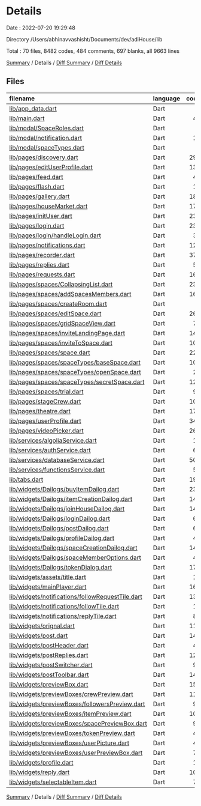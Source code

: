 # Details

Date : 2022-07-20 19:29:48

Directory /Users/abhinavvashisht/Documents/dev/adiHouse/lib

Total : 70 files,  8482 codes, 484 comments, 697 blanks, all 9663 lines

[Summary](results.md) / Details / [Diff Summary](diff.md) / [Diff Details](diff-details.md)

## Files
| filename | language | code | comment | blank | total |
| :--- | :--- | ---: | ---: | ---: | ---: |
| [lib/app_data.dart](/lib/app_data.dart) | Dart | 0 | 0 | 1 | 1 |
| [lib/main.dart](/lib/main.dart) | Dart | 48 | 1 | 6 | 55 |
| [lib/modal/SpaceRoles.dart](/lib/modal/SpaceRoles.dart) | Dart | 1 | 0 | 1 | 2 |
| [lib/modal/notification.dart](/lib/modal/notification.dart) | Dart | 18 | 0 | 4 | 22 |
| [lib/modal/spaceTypes.dart](/lib/modal/spaceTypes.dart) | Dart | 1 | 0 | 1 | 2 |
| [lib/pages/discovery.dart](/lib/pages/discovery.dart) | Dart | 297 | 4 | 16 | 317 |
| [lib/pages/editUserProfile.dart](/lib/pages/editUserProfile.dart) | Dart | 135 | 18 | 10 | 163 |
| [lib/pages/feed.dart](/lib/pages/feed.dart) | Dart | 46 | 0 | 7 | 53 |
| [lib/pages/flash.dart](/lib/pages/flash.dart) | Dart | 10 | 0 | 2 | 12 |
| [lib/pages/gallery.dart](/lib/pages/gallery.dart) | Dart | 182 | 1 | 10 | 193 |
| [lib/pages/houseMarket.dart](/lib/pages/houseMarket.dart) | Dart | 171 | 6 | 12 | 189 |
| [lib/pages/initUser.dart](/lib/pages/initUser.dart) | Dart | 231 | 0 | 13 | 244 |
| [lib/pages/login.dart](/lib/pages/login.dart) | Dart | 230 | 3 | 13 | 246 |
| [lib/pages/login/handleLogin.dart](/lib/pages/login/handleLogin.dart) | Dart | 32 | 0 | 4 | 36 |
| [lib/pages/notifications.dart](/lib/pages/notifications.dart) | Dart | 123 | 2 | 9 | 134 |
| [lib/pages/recorder.dart](/lib/pages/recorder.dart) | Dart | 376 | 10 | 35 | 421 |
| [lib/pages/replies.dart](/lib/pages/replies.dart) | Dart | 55 | 4 | 6 | 65 |
| [lib/pages/requests.dart](/lib/pages/requests.dart) | Dart | 165 | 0 | 11 | 176 |
| [lib/pages/spaces/CollapsingList.dart](/lib/pages/spaces/CollapsingList.dart) | Dart | 231 | 6 | 8 | 245 |
| [lib/pages/spaces/addSpacesMembers.dart](/lib/pages/spaces/addSpacesMembers.dart) | Dart | 166 | 25 | 19 | 210 |
| [lib/pages/spaces/createRoom.dart](/lib/pages/spaces/createRoom.dart) | Dart | 0 | 101 | 1 | 102 |
| [lib/pages/spaces/editSpace.dart](/lib/pages/spaces/editSpace.dart) | Dart | 261 | 44 | 19 | 324 |
| [lib/pages/spaces/gridSpaceView.dart](/lib/pages/spaces/gridSpaceView.dart) | Dart | 77 | 11 | 7 | 95 |
| [lib/pages/spaces/inviteLandingPage.dart](/lib/pages/spaces/inviteLandingPage.dart) | Dart | 142 | 0 | 7 | 149 |
| [lib/pages/spaces/inviteToSpace.dart](/lib/pages/spaces/inviteToSpace.dart) | Dart | 109 | 0 | 12 | 121 |
| [lib/pages/spaces/space.dart](/lib/pages/spaces/space.dart) | Dart | 225 | 3 | 13 | 241 |
| [lib/pages/spaces/spaceTypes/baseSpace.dart](/lib/pages/spaces/spaceTypes/baseSpace.dart) | Dart | 108 | 0 | 7 | 115 |
| [lib/pages/spaces/spaceTypes/openSpace.dart](/lib/pages/spaces/spaceTypes/openSpace.dart) | Dart | 23 | 0 | 4 | 27 |
| [lib/pages/spaces/spaceTypes/secretSpace.dart](/lib/pages/spaces/spaceTypes/secretSpace.dart) | Dart | 129 | 0 | 9 | 138 |
| [lib/pages/spaces/trial.dart](/lib/pages/spaces/trial.dart) | Dart | 97 | 2 | 8 | 107 |
| [lib/pages/stageCrew.dart](/lib/pages/stageCrew.dart) | Dart | 105 | 0 | 11 | 116 |
| [lib/pages/theatre.dart](/lib/pages/theatre.dart) | Dart | 172 | 4 | 17 | 193 |
| [lib/pages/userProfile.dart](/lib/pages/userProfile.dart) | Dart | 349 | 169 | 21 | 539 |
| [lib/pages/videoPicker.dart](/lib/pages/videoPicker.dart) | Dart | 265 | 16 | 15 | 296 |
| [lib/services/algoliaService.dart](/lib/services/algoliaService.dart) | Dart | 13 | 0 | 3 | 16 |
| [lib/services/authService.dart](/lib/services/authService.dart) | Dart | 62 | 0 | 11 | 73 |
| [lib/services/databaseService.dart](/lib/services/databaseService.dart) | Dart | 508 | 0 | 51 | 559 |
| [lib/services/functionsService.dart](/lib/services/functionsService.dart) | Dart | 58 | 0 | 9 | 67 |
| [lib/tabs.dart](/lib/tabs.dart) | Dart | 192 | 22 | 17 | 231 |
| [lib/widgets/Dailogs/buyItemDailog.dart](/lib/widgets/Dailogs/buyItemDailog.dart) | Dart | 236 | 0 | 9 | 245 |
| [lib/widgets/Dailogs/itemCreationDailog.dart](/lib/widgets/Dailogs/itemCreationDailog.dart) | Dart | 144 | 0 | 9 | 153 |
| [lib/widgets/Dailogs/joinHouseDailog.dart](/lib/widgets/Dailogs/joinHouseDailog.dart) | Dart | 140 | 0 | 7 | 147 |
| [lib/widgets/Dailogs/loginDailog.dart](/lib/widgets/Dailogs/loginDailog.dart) | Dart | 66 | 0 | 4 | 70 |
| [lib/widgets/Dailogs/postDailog.dart](/lib/widgets/Dailogs/postDailog.dart) | Dart | 64 | 0 | 6 | 70 |
| [lib/widgets/Dailogs/profileDailog.dart](/lib/widgets/Dailogs/profileDailog.dart) | Dart | 48 | 0 | 4 | 52 |
| [lib/widgets/Dailogs/spaceCreationDailog.dart](/lib/widgets/Dailogs/spaceCreationDailog.dart) | Dart | 144 | 0 | 11 | 155 |
| [lib/widgets/Dailogs/spaceMemberOptions.dart](/lib/widgets/Dailogs/spaceMemberOptions.dart) | Dart | 42 | 0 | 4 | 46 |
| [lib/widgets/Dailogs/tokenDialog.dart](/lib/widgets/Dailogs/tokenDialog.dart) | Dart | 179 | 0 | 10 | 189 |
| [lib/widgets/assets/title.dart](/lib/widgets/assets/title.dart) | Dart | 19 | 0 | 3 | 22 |
| [lib/widgets/mainPlayer.dart](/lib/widgets/mainPlayer.dart) | Dart | 165 | 10 | 15 | 190 |
| [lib/widgets/notifications/followRequestTile.dart](/lib/widgets/notifications/followRequestTile.dart) | Dart | 133 | 0 | 7 | 140 |
| [lib/widgets/notifications/followTile.dart](/lib/widgets/notifications/followTile.dart) | Dart | 11 | 0 | 2 | 13 |
| [lib/widgets/notifications/replyTile.dart](/lib/widgets/notifications/replyTile.dart) | Dart | 88 | 0 | 6 | 94 |
| [lib/widgets/orignal.dart](/lib/widgets/orignal.dart) | Dart | 113 | 1 | 14 | 128 |
| [lib/widgets/post.dart](/lib/widgets/post.dart) | Dart | 140 | 1 | 16 | 157 |
| [lib/widgets/postHeader.dart](/lib/widgets/postHeader.dart) | Dart | 49 | 19 | 6 | 74 |
| [lib/widgets/postReplies.dart](/lib/widgets/postReplies.dart) | Dart | 128 | 0 | 14 | 142 |
| [lib/widgets/postSwitcher.dart](/lib/widgets/postSwitcher.dart) | Dart | 95 | 0 | 13 | 108 |
| [lib/widgets/postToolbar.dart](/lib/widgets/postToolbar.dart) | Dart | 143 | 0 | 14 | 157 |
| [lib/widgets/previewBox.dart](/lib/widgets/previewBox.dart) | Dart | 152 | 0 | 10 | 162 |
| [lib/widgets/previewBoxes/crewPreview.dart](/lib/widgets/previewBoxes/crewPreview.dart) | Dart | 111 | 0 | 9 | 120 |
| [lib/widgets/previewBoxes/followersPreview.dart](/lib/widgets/previewBoxes/followersPreview.dart) | Dart | 98 | 0 | 9 | 107 |
| [lib/widgets/previewBoxes/itemPreview.dart](/lib/widgets/previewBoxes/itemPreview.dart) | Dart | 100 | 0 | 7 | 107 |
| [lib/widgets/previewBoxes/spacePreviewBox.dart](/lib/widgets/previewBoxes/spacePreviewBox.dart) | Dart | 90 | 0 | 11 | 101 |
| [lib/widgets/previewBoxes/tokenPreview.dart](/lib/widgets/previewBoxes/tokenPreview.dart) | Dart | 47 | 0 | 7 | 54 |
| [lib/widgets/previewBoxes/userPicture.dart](/lib/widgets/previewBoxes/userPicture.dart) | Dart | 47 | 0 | 7 | 54 |
| [lib/widgets/previewBoxes/userPreviewBox.dart](/lib/widgets/previewBoxes/userPreviewBox.dart) | Dart | 75 | 0 | 8 | 83 |
| [lib/widgets/profile.dart](/lib/widgets/profile.dart) | Dart | 18 | 0 | 0 | 18 |
| [lib/widgets/reply.dart](/lib/widgets/reply.dart) | Dart | 105 | 1 | 14 | 120 |
| [lib/widgets/selectableItem.dart](/lib/widgets/selectableItem.dart) | Dart | 79 | 0 | 11 | 90 |

[Summary](results.md) / Details / [Diff Summary](diff.md) / [Diff Details](diff-details.md)